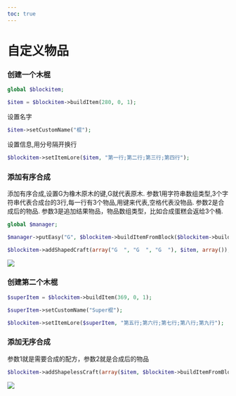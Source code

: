 ```yaml
---
toc: true
---
```

# 自定义物品

### 创建一个木棍
```php
global $blockitem;

$item = $blockitem->buildItem(280, 0, 1);
```
设置名字

```php
$item->setCustomName("棍");
```

设置信息,用分号隔开换行

```php
$blockitem->setItemLore($item, "第一行;第二行;第三行;第四行");
```
### 添加有序合成

添加有序合成,设置G为橡木原木的键,G就代表原木. 参数1用字符串数组类型,3个字符串代表合成台的3行,每一行有3个物品,用键来代表,空格代表没物品. 参数2是合成后的物品. 参数3是追加结果物品，物品数组类型，比如合成蛋糕会返给3个桶.

```php
global $manager;

$manager->putEasy("G", $blockitem->buildItemFromBlock($blockitem->buildBlock(17, 0)));

$blockitem->addShapedCraft(array("G  ", "G  ", "G  "), $item, array());
```

![](../images/Snipaste_2020-10-21_18-49-21.png)

### 创建第二个木棍

```php
$superItem = $blockitem->buildItem(369, 0, 1);

$superItem->setCustomName("Super棍");

$blockitem->setItemLore($superItem, "第五行;第六行;第七行;第八行;第九行");
```

### 添加无序合成

参数1就是需要合成的配方，参数2就是合成后的物品

```php
$blockitem->addShapelessCraft(array($item, $blockitem->buildItemFromBlock($blockitem->buildBlock(41, 0))), $superItem)
```
![](../images/Snipaste_2020-10-21_18-49-31.png)
